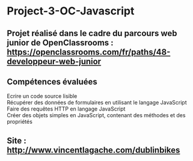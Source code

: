 # Project-3-OC-Javascript
## Projet réalisé dans le cadre du parcours web junior de OpenClassrooms : https://openclassrooms.com/fr/paths/48-developpeur-web-junior

## Compétences évaluées</br>
Ecrire un code source lisible</br>
Récupérer des données de formulaires en utilisant le langage JavaScript</br>
Faire des requêtes HTTP en langage JavaScript</br>
Créer des objets simples en JavaScript, contenant des méthodes et des propriétés</br>

## Site : http://www.vincentlagache.com/dublinbikes
